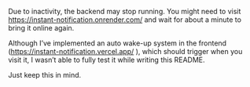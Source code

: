 Due to inactivity, the backend may stop running.
You might need to visit https://instant-notification.onrender.com/
 and wait for about a minute to bring it online again.

Although I’ve implemented an auto wake-up system in the frontend (https://instant-notification.vercel.app/
), which should trigger when you visit it, I wasn’t able to fully test it while writing this README.

Just keep this in mind.

